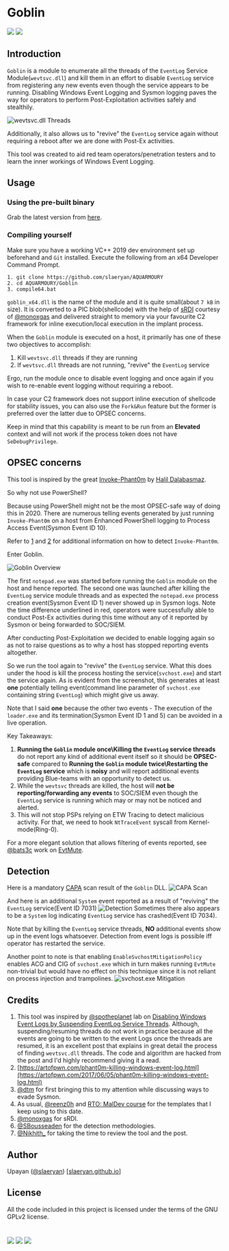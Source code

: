# Goblin
[![](https://img.shields.io/badge/Category-Defense%20Evasion-E5A505?style=flat-square)]() [![](https://img.shields.io/badge/Language-C%20%2f%20C++%20%2f%20Python3-E5A505?style=flat-square)]()

## Introduction
`Goblin` is a module to enumerate all the threads of the `EventLog` Service Module(`wevtsvc.dll`) and kill them in an effort to disable `EventLog` service from registering any new events even though the service appears to be running. Disabling Windows Event Logging and Sysmon logging paves the way for operators to perform Post-Exploitation activities safely and stealthily.

![wevtsvc.dll Threads](https://github.com/slaeryan/AQUARMOURY/blob/master/Goblin/Screenshots/evtlog-threads.PNG "wevtsvc.dll Threads")

Additionally, it also allows us to "revive" the `EventLog` service again without requiring a reboot after we are done with Post-Ex activities.

This tool was created to aid red team operators/penetration testers and to learn the inner workings of Windows Event Logging.

## Usage
### Using the pre-built binary
Grab the latest version from [here](https://github.com/slaeryan/AQUARMOURY/releases).
### Compiling yourself
Make sure you have a working VC++ 2019 dev environment set up beforehand and `Git` installed. Execute the following from an x64 Developer Command Prompt.
```
1. git clone https://github.com/slaeryan/AQUARMOURY
2. cd AQUARMOURY/Goblin
3. compile64.bat
```

`goblin_x64.dll` is the name of the module and it is quite small(about `7 kB` in size). It is converted to a PIC blob(shellcode) with the help of [sRDI](https://github.com/monoxgas/sRDI) courtesy of [@monoxgas](https://twitter.com/monoxgas?lang=en) and delivered straight to memory via your favourite C2 framework for inline execution/local execution in the implant process.

When the `Goblin` module is executed on a host, it primarily has one of these two objectives to accomplish:
1. Kill `wevtsvc.dll` threads if they are running
2. If `wevtsvc.dll` threads are not running, "revive" the `EventLog` service

Ergo, run the module once to disable event logging and once again if you wish to re-enable event logging without requiring a reboot.

In case your C2 framework does not support inline execution of shellcode for stability issues, you can also use the `Fork&Run` feature but the former is preferred over the latter due to OPSEC concerns.

Keep in mind that this capability is meant to be run from an **Elevated** context and will not work if the process token does not have `SeDebugPrivilege`.

## OPSEC concerns
This tool is inspired by the great [Invoke-Phant0m](https://github.com/hlldz/Invoke-Phant0m) by [Halil Dalabasmaz](https://twitter.com/hlldz).

So why not use PowerShell?

Because using PowerShell might not be the most OPSEC-safe way of doing this in 2020. There are numerous telling events generated by just running `Invoke-Phant0m` on a host from Enhanced PowerShell logging to Process Access Event(Sysmon Event ID 10).

Refer to [1](https://twitter.com/inzlain/status/867172350457925632/photo/1) and [2](https://malwarenailed.blogspot.com/2017/10/update-to-hunting-mimikatz-using-sysmon.html) for additional information on how to detect `Invoke-Phant0m`.

Enter Goblin.

![Goblin Overview](https://github.com/slaeryan/AQUARMOURY/blob/master/Goblin/Screenshots/overview.PNG "Goblin Overview")

The first `notepad.exe` was started before running the `Goblin` module on the host and hence reported. The second one was launched after killing the `EventLog` service module threads and as expected the `notepad.exe` process creation event(Sysmon Event ID 1) never showed up in Sysmon logs. Note the time difference underlined in red, operators were successfully able to conduct Post-Ex activities during this time without any of it reported by Sysmon or being forwarded to SOC/SIEM.

After conducting Post-Exploitation we decided to enable logging again so as not to raise questions as to why a host has stopped reporting events altogether.

So we run the tool again to "revive" the `EventLog` service. What this does under the hood is kill the process hosting the service(`svchost.exe`) and start the service again.
As is evident from the screenshot, this generates at least **one** potentially telling event(command line parameter of `svchost.exe` containing string `EventLog`) which might give us away. 

Note that I said **one** because the other two events - The execution of the `loader.exe` and its termination(Sysmon Event ID 1 and 5) can be avoided in a live operation.

Key Takeaways:
1) **Running the `Goblin` module once\Killing the `EventLog` service threads** do not report any kind of additional event itself so it should be **OPSEC-safe** compared to **Running the `Goblin` module twice\Restarting the `EventLog` service** which is **noisy** and will report additional events providing Blue-teams with an opportunity to detect us.
2) While the `wevtsvc` threads are killed, the host will **not be reporting/forwarding any events** to SOC/SIEM even though the `EventLog` service is running which may or may not be noticed and alerted.
3) This will not stop PSPs relying on ETW Tracing to detect malicious activity. For that, we need to hook `NtTraceEvent` syscall from Kernel-mode(Ring-0).

For a more elegant solution that allows filtering of events reported, see [@bats3c](https://twitter.com/_batsec_) work on [EvtMute](https://github.com/bats3c/EvtMute).

## Detection
Here is a mandatory [CAPA](https://github.com/fireeye/capa) scan result of the `Goblin` DLL.
![CAPA Scan](https://github.com/slaeryan/AQUARMOURY/blob/master/Goblin/Screenshots/capa.PNG "CAPA Scan")

And here is an additional `System` event reported as a result of "reviving" the `EventLog` service(Event ID 7031)
![Detection](https://github.com/slaeryan/AQUARMOURY/blob/master/Goblin/Screenshots/detection.PNG "Detection")
Sometimes there also appears to be a `System` log indicating `EventLog` service has crashed(Event ID 7034).

Note that by killing the `EventLog` service threads, **NO** additional events show up in the event logs whatsoever. Detection from event logs is possible iff operator has restarted the service.

Another point to note is that enabling `EnableSvchostMitigationPolicy` enables ACG and CIG of `svchost.exe` which in turn makes running `EvtMute` non-trivial but would have no effect on this technique since it is not reliant on process injection and trampolines.
![svchost.exe Mitigation](https://github.com/slaeryan/AQUARMOURY/blob/master/Goblin/Screenshots/svchost-mitigation.PNG "svchost.exe Mitigation")

## Credits
1. This tool was inspired by [@spotheplanet](https://twitter.com/spotheplanet) lab on [Disabling Windows Event Logs by Suspending EventLog Service Threads](https://www.ired.team/offensive-security/defense-evasion/disabling-windows-event-logs-by-suspending-eventlog-service-threads). Although, suspending/resuming threads do not work in practice because all the events are going to be written to the event Logs once the threads are resumed, it is an excellent post that explains in great detail the process of finding `wevtsvc.dll` threads. The code and algorithm are hacked from the post and I'd highly recommend giving it a read.
2. [https://artofpwn.com/phant0m-killing-windows-event-log.html](https://artofpwn.com/2017/06/05/phant0m-killing-windows-event-log.html)
3. [@dtm](https://twitter.com/0x00dtm) for first bringing this to my attention while discussing ways to evade Sysmon.
4. As usual, [@reenz0h](https://twitter.com/Sektor7Net) and [RTO: MalDev course](https://institute.sektor7.net/red-team-operator-malware-development-essentials) for the templates that I keep using to this date.
5. [@monoxgas](https://twitter.com/monoxgas?lang=en) for sRDI.
6. [@SBousseaden](https://twitter.com/sbousseaden) for the detection methodologies.
7. [@Nikhith_](https://twitter.com/Nikhith_) for taking the time to review the tool and the post.

## Author
Upayan ([@slaeryan](https://twitter.com/slaeryan)) [[slaeryan.github.io](https://slaeryan.github.io)]

## License
All the code included in this project is licensed under the terms of the GNU GPLv2 license.

#

[![](https://img.shields.io/badge/slaeryan.github.io-E5A505?style=flat-square)](https://slaeryan.github.io) [![](https://img.shields.io/badge/twitter-@slaeryan-00aced?style=flat-square&logo=twitter&logoColor=white)](https://twitter.com/slaeryan) [![](https://img.shields.io/badge/linkedin-@UpayanSaha-0084b4?style=flat-square&logo=linkedin&logoColor=white)](https://www.linkedin.com/in/upayan-saha-404881192/)
